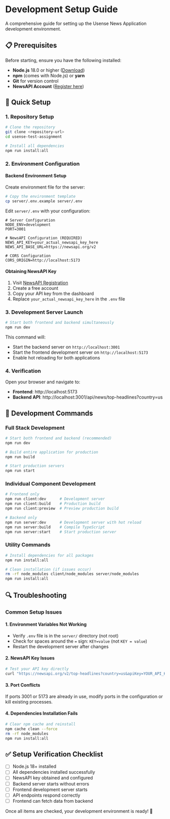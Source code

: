 # Development Setup Guide

A comprehensive guide for setting up the Usense News Application development environment.

## 📋 Prerequisites

Before starting, ensure you have the following installed:

- **Node.js** 18.0 or higher ([Download](https://nodejs.org/))
- **npm** (comes with Node.js) or **yarn**
- **Git** for version control
- **NewsAPI Account** ([Register here](https://newsapi.org/register))

## 🚀 Quick Setup

### 1. Repository Setup

```bash
# Clone the repository
git clone <repository-url>
cd usense-test-assignment

# Install all dependencies
npm run install:all
```

### 2. Environment Configuration

#### Backend Environment Setup
Create environment file for the server:

```bash
# Copy the environment template
cp server/.env.example server/.env
```

Edit `server/.env` with your configuration:

```env
# Server Configuration
NODE_ENV=development
PORT=3001

# NewsAPI Configuration (REQUIRED)
NEWS_API_KEY=your_actual_newsapi_key_here
NEWS_API_BASE_URL=https://newsapi.org/v2

# CORS Configuration
CORS_ORIGIN=http://localhost:5173
```

#### Obtaining NewsAPI Key

1. Visit [NewsAPI Registration](https://newsapi.org/register)
2. Create a free account
3. Copy your API key from the dashboard
4. Replace `your_actual_newsapi_key_here` in the `.env` file

### 3. Development Server Launch

```bash
# Start both frontend and backend simultaneously
npm run dev
```

This command will:
- Start the backend server on `http://localhost:3001`
- Start the frontend development server on `http://localhost:5173`
- Enable hot reloading for both applications

### 4. Verification

Open your browser and navigate to:
- **Frontend**: http://localhost:5173
- **Backend API**: http://localhost:3001/api/news/top-headlines?country=us

## 🔧 Development Commands

### Full Stack Development

```bash
# Start both frontend and backend (recommended)
npm run dev

# Build entire application for production
npm run build

# Start production servers
npm run start
```

### Individual Component Development

```bash
# Frontend only
npm run client:dev      # Development server
npm run client:build    # Production build
npm run client:preview  # Preview production build

# Backend only  
npm run server:dev      # Development server with hot reload
npm run server:build    # Compile TypeScript
npm run server:start    # Start production server
```

### Utility Commands

```bash
# Install dependencies for all packages
npm run install:all

# Clean installation (if issues occur)
rm -rf node_modules client/node_modules server/node_modules
npm run install:all
```

## 🔍 Troubleshooting

### Common Setup Issues

#### 1. Environment Variables Not Working
- Verify `.env` file is in the `server/` directory (not root)
- Check for spaces around the `=` sign: `KEY=value` (not `KEY = value`)
- Restart the development server after changes

#### 2. NewsAPI Key Issues
```bash
# Test your API key directly
curl "https://newsapi.org/v2/top-headlines?country=us&apiKey=YOUR_API_KEY"
```

#### 3. Port Conflicts
If ports 3001 or 5173 are already in use, modify ports in the configuration or kill existing processes.

#### 4. Dependencies Installation Fails
```bash
# Clear npm cache and reinstall
npm cache clean --force
rm -rf node_modules
npm run install:all
```

## ✅ Setup Verification Checklist

- [ ] Node.js 18+ installed
- [ ] All dependencies installed successfully
- [ ] NewsAPI key obtained and configured
- [ ] Backend server starts without errors
- [ ] Frontend development server starts
- [ ] API endpoints respond correctly
- [ ] Frontend can fetch data from backend

Once all items are checked, your development environment is ready! 🎉